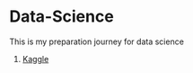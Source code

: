 # Data-Science
This is my preparation journey for data science
1. [Kaggle](https://www.kaggle.com/learn/intro-to-machine-learning)
